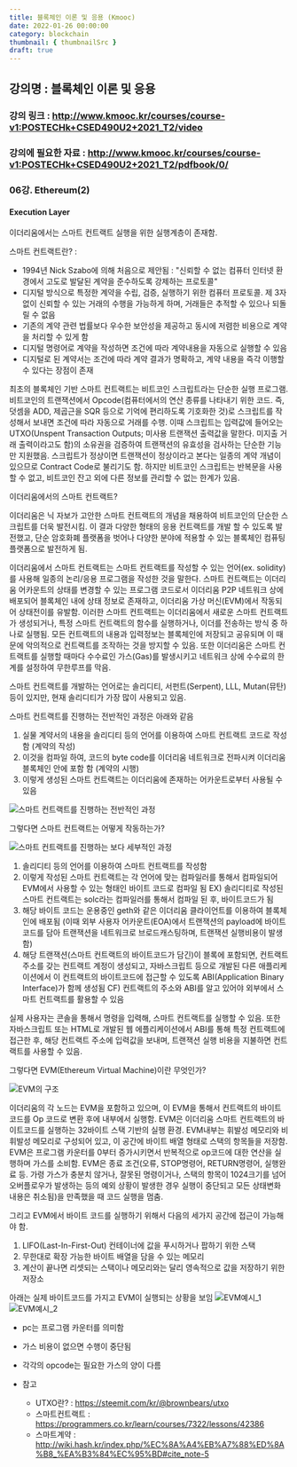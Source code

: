 ```yaml
---
title: 블록체인 이론 및 응용 (Kmooc)
date: 2022-01-26 00:00:00
category: blockchain
thumbnail: { thumbnailSrc }
draft: true
---
```


## 강의명 : 블록체인 이론 및 응용
### 강의 링크 : http://www.kmooc.kr/courses/course-v1:POSTECHk+CSED490U2+2021_T2/video
### 강의에 필요한 자료 : http://www.kmooc.kr/courses/course-v1:POSTECHk+CSED490U2+2021_T2/pdfbook/0/

### 06강. Ethereum(2)

#### Execution Layer
이더리움에서는 스마트 컨트랙트 실행을 위한 실행계층이 존재함.

스마트 컨트랙트란? :
* 1994년 Nick Szabo에 의해 처음으로 제안됨 : "신뢰할 수 없는 컴퓨터 인터넷 환경에서 고도로 발달된 계약을 준수하도록 강제하는 프로토콜"
* 디지털 방식으로 특정한 계약을 수립, 검증, 실행하기 위한 컴퓨터 프로토콜. 제 3자 없이 신뢰할 수 있는 거래의 수행을 가능하게 하며, 거래들은 추적할 수 있으나 되돌릴 수 없음
* 기존의 계약 관련 법률보다 우수한 보안성을 제공하고 동시에 저렴한 비용으로 계약을 처리할 수 있게 함
* 디지털 명령어로 계약을 작성하면 조건에 따라 계약내용을 자동으로 실행할 수 있음
* 디지털로 된 계약서는 조건에 따라 계약 결과가 명확하고, 계약 내용을 즉각 이행할 수 있다는 장점이 존재

최초의 블록체인 기반 스마트 컨트랙트는 비트코인 스크립트라는 단순한 실행 프로그램. 비트코인의 트랜잭션에서 Opcode(컴퓨터에서의 연산 종류를 나타내기 위한 코드. 
즉, 덧셈을 ADD, 제곱근을 SQR 등으로 기억에 편리하도록 기호화한 것)로 스크립트를 작성해서 보내면 조건에 따라 자동으로 거래를 수행.
이때 스크립트는 입력값에 들어오는 UTXO(Unspent Transaction Outputs; 미사용 트랜잭션 출력값을 말한다. 미지출 거래 출력이라고도 함)의 소유권을 검증하여 트랜잭션의 유효성을 검사하는 단순한 기능만 지원했음.
스크립트가 정상이면 트랜잭션이 정상이라고 본다는 일종의 계약 개념이 있으므로 Contract Code로 불리기도 함. 하지만 비트코인 스크립트는 반복문을 사용할 수 없고, 
비트코인 잔고 외에 다른 정보를 관리할 수 없는 한계가 있음.

이더리움에서의 스마트 컨트랙트?

이더리움은 닉 자보가 고안한 스마트 컨트랙트의 개념을 채용하여 비트코인의 단순한 스크립트를 더욱 발전시킴. 이 결과 다양한 형태의 응용 컨트랙트를 개발 할 수 있도록 발전했고, 단순 암호화폐 플랫폼을 벗어나 다양한 분야에 적용할 수 있는 블록체인 컴퓨팅 플랫폼으로 발전하게 됨.

이더리움에서 스마트 컨트랙트는 스마트 컨트랙트를 작성할 수 있는 언어(ex. solidity)를 사용해 일종의 논리/응용 프로그램을 작성한 것을 말한다. 
스마트 컨트랙트는 이더리움 어카운트의 상태를 변경할 수 있는 프로그램 코드로서 이더리움 P2P 네트워크 상에 배포되어 블록체인 내에 상태 정보로 존재하고, 이더리움 가상 머신(EVM)에서 작동되어 상태전이를 유발함.
이러한 스마트 컨트랙트는 이더리움에서 새로운 스마트 컨트랙트가 생성되거나, 특정 스마트 컨트랙트의 함수를 실행하거나, 이더를 전송하는 방식 중 하나로 실행됨. 
모든 컨트랙트의 내용과 입력정보는 블록체인에 저장되고 공유되며 이 때문에 악의적으로 컨트랙트를 조작하는 것을 방지할 수 있음.
또한 이더리움은 스마트 컨트랙트를 실행할 때마다 수수료인 가스(Gas)를 발생시키고 네트워크 상에 수수료의 한계를 설정하여 무한루프를 막음.

스마트 컨트랙트를 개발하는 언어로는 솔리디티, 서펀트(Serpent), LLL, Mutan(뮤탄) 등이 있지만, 현재 솔리디티가 가장 많이 사용되고 있음.

스마트 컨트랙트를 진행하는 전반적인 과정은 아래와 같음
1. 실물 계약서의 내용을 솔리디티 등의 언어를 이용하여 스마트 컨트랙트 코드로 작성함 (계약의 작성)
2. 이것을 컴파일 하여, 코드의 byte code를 이더리움 네트워크로 전파시켜 이더리움 블록체인 안에 포함 함 (계약의 시행) 
3. 이렇게 생성된 스마트 컨트랙트는 이더리움에 존재하는 어카운트로부터 사용될 수 있음

![스마트 컨트랙트를 진행하는 전반적인 과정](./image/0126/0126_1.png)

그렇다면 스마트 컨트랙트는 어떻게 작동하는가?

![스마트 컨트랙트를 진행하는 보다 세부적인 과정](./image/0126/0126_2.png)

1. 솔리디티 등의 언어를 이용하여 스마트 컨트랙트를 작성함
2. 이렇게 작성된 스마트 컨트랙트는 각 언어에 맞는 컴파일러를 통해서 컴파일되어 EVM에서 사용할 수 있는 형태인 바이트 코드로 컴파일 됨
   EX) 솔리디티로 작성된 스마트 컨트랙트는 solc라는 컴파일러를 통해서 컴파일 된 후, 바이트코드가 됨
3. 해당 바이트 코드는 운용중인 geth와 같은 이더리움 클라이언트를 이용하여 블록체인에 배포됨 (이때 외부 사용자 어카운트(EOA)에서 트랜잭션의 payload에 바이트 코드를 담아 트랜잭션을 네트워크로 브로드캐스팅하며, 트랜잭션 실행비용이 발생함)
4. 해당 트랜잭션(스마트 컨트랙트의 바이트코드가 담긴)이 블록에 포함되면, 컨트랙트 주소를 갖는 컨트랙트 계정이 생성되고, 자바스크립트 등으로 개발된 다른 애플리케이션에서 이 컨트랙트의 바이트코드에 접근할 수 있도록 ABI(Application Binary Interface)가 함께 생성됨
   CF) 컨트랙트의 주소와 ABI를 알고 있어야 외부에서 스마트 컨트랙트를 활용할 수 있음

실제 사용자는 콘솔을 통해서 명령을 입력해, 스마트 컨트랙트를 실행할 수 있음. 또한 자바스크립트 또는 HTML로 개발된 웹 에플리케이션에서 ABI를 통해 특정 컨트랙트에 접근한 후, 해당 컨트랙트 주소에 입력값을 보내며, 트랜잭션 실행 비용을 지불하면 컨트랙트를 사용할 수 있음.

그렇다면 EVM(Ethereum Virtual Machine)이란 무엇인가?

![EVM의 구조](./image/0126/0126_3.png)

이더리움의 각 노드는 EVM을 포함하고 있으며, 이 EVM을 통해서 컨트랙트의 바이트코드를 Op 코드로 변환 후에 내부에서 실행함. EVM은 이더리움 스마트 컨트랙트의 바이트코드를 실행하는 32바이트 스택 기반의 실행 환경.
EVM내부는 휘발성 메모리와 비휘발성 메모리로 구성되어 있고, 이 공간에 바이트 배열 형태로 스택의 항목들을 저장함. EVM은 프로그램 카운터를 0부터 증가시키면서 반복적으로 op코드에 대한 연산을 실행하며 가스를 소비함.
EVM은 종료 조건(오류, STOP명령어, RETURN명령어, 실행완료 등. 가령 가스가 충분치 않거나, 잘못된 명령이거나, 스택의 항목이 1024크기를 넘어 오버플로우가 발생하는 등의 예외 상황이 발생한 경우 실행이 중단되고 모든 상태변화 내용은 취소됨)을 만족했을 때 코드 실행을 멈춤.

그리고 EVM에서 바이트 코드를 실행하기 위해서 다음의 세가지 공간에 접근이 가능해야 함.
1. LIFO(Last-In-First-Out) 컨테이너에 값을 푸시하거나 팝하기 위한 스택
2. 무한대로 확장 가능한 바이트 배열을 담을 수 있는 메모리
3. 계산이 끝나면 리셋되는 스택이나 메모리와는 달리 영속적으로 값을 저장하기 위한 저장소

아래는 실제 바이트코드를 가지고 EVM이 실행되는 상황을 보임
![EVM예시_1](./image/0126/0126_4.png)
![EVM예시_2](./image/0126/0126_5.png)
* pc는 프로그램 카운터를 의미함
* 가스 비용이 없으면 수행이 중단됨
* 각각의 opcode는 필요한 가스의 양이 다름

* 참고
    * UTXO란? : https://steemit.com/kr/@brownbears/utxo 
    * 스마트컨트랙트 : https://programmers.co.kr/learn/courses/7322/lessons/42386
    * 스마트계약 : http://wiki.hash.kr/index.php/%EC%8A%A4%EB%A7%88%ED%8A%B8_%EA%B3%84%EC%95%BD#cite_note-5